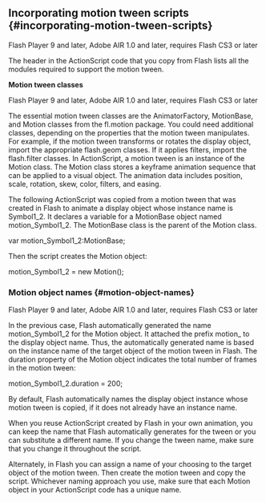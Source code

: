 ## Incorporating motion tween scripts {#incorporating-motion-tween-scripts}

Flash Player 9 and later, Adobe AIR 1.0 and later, requires Flash CS3 or later

The header in the ActionScript code that you copy from Flash lists all the modules required to support the motion tween.

**Motion tween classes**

Flash Player 9 and later, Adobe AIR 1.0 and later, requires Flash CS3 or later

The essential motion tween classes are the AnimatorFactory, MotionBase, and Motion classes from the fl.motion package. You could need additional classes, depending on the properties that the motion tween manipulates. For example, if the motion tween transforms or rotates the display object, import the appropriate flash.geom classes. If it applies filters, import the flash.filter classes. In ActionScript, a motion tween is an instance of the Motion class. The Motion class stores a keyframe animation sequence that can be applied to a visual object. The animation data includes position, scale, rotation, skew, color, filters, and easing.

The following ActionScript was copied from a motion tween that was created in Flash to animate a display object whose instance name is Symbol1_2\. It declares a variable for a MotionBase object named motion_Symbol1_2\. The MotionBase class is the parent of the Motion class.

var motion_Symbol1_2:MotionBase;

Then the script creates the Motion object:

motion_Symbol1_2 = new Motion();

### Motion object names {#motion-object-names}

Flash Player 9 and later, Adobe AIR 1.0 and later, requires Flash CS3 or later

In the previous case, Flash automatically generated the name motion_Symbol1_2 for the Motion object. It attached the prefix motion_ to the display object name. Thus, the automatically generated name is based on the instance name of the target object of the motion tween in Flash. The duration property of the Motion object indicates the total number of frames in the motion tween:

motion_Symbol1_2.duration = 200;

By default, Flash automatically names the display object instance whose motion tween is copied, if it does not already have an instance name.

When you reuse ActionScript created by Flash in your own animation, you can keep the name that Flash automatically generates for the tween or you can substitute a different name. If you change the tween name, make sure that you change it throughout the script.

Alternately, in Flash you can assign a name of your choosing to the target object of the motion tween. Then create the motion tween and copy the script. Whichever naming approach you use, make sure that each Motion object in your ActionScript code has a unique name.